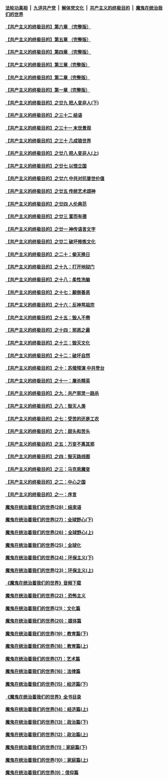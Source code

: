 

####  [法轮功真相](../../../../basic/blob/master/README.md?t=07021402) &nbsp;|&nbsp; [九评共产党](../../../../9ping.md/blob/master/README.md?t=07021402) &nbsp;|&nbsp; [解体党文化](../../../../jtdwh.md/blob/master/README.md?t=07021402)  &nbsp;|&nbsp; [共产主义的终极目的](../../../../gczydzjmd.md/blob/master/README.md?t=07021402) &nbsp;|&nbsp; [魔鬼在统治我们的世界](../../../../mgztzwmdsj.md/blob/master/README.md?t=07021402) 

#### [【共产主义的终极目的】第六章 （完整版）](../pages/nsc422/n11428913.md?t=07021402) 

#### [【共产主义的终极目的】第五章 （完整版）](../pages/nsc422/n11428912.md?t=07021402) 

#### [【共产主义的终极目的】第四章 （完整版）](../pages/nsc422/n11428907.md?t=07021402) 

#### [【共产主义的终极目的】第三章（完整版）](../pages/nsc422/n11428848.md?t=07021402) 

#### [【共产主义的终极目的】第二章（完整版）](../pages/nsc422/n11428831.md?t=07021402) 

#### [【共产主义的终极目的】第一章（完整版）](../pages/nsc422/n11417651.md?t=07021402) 

#### [【共产主义的终极目的】之廿九 把人变非人(下)](../pages/nsc422/n11344140.md?t=07021402) 

#### [【共产主义的终极目的】之三十二 结语](../pages/nsc422/n11360535.md?t=07021402) 

#### [【共产主义的终极目的】之三十一 末世景观](../pages/nsc422/n11351129.md?t=07021402) 

#### [【共产主义的终极目的】之三十 几成狼世界](../pages/nsc422/n11348280.md?t=07021402) 

#### [【共产主义的终极目的】之廿八 把人变非人(上)](../pages/nsc422/n11340492.md?t=07021402) 

#### [【共产主义的终极目的】之廿七 以恨立国](../pages/nsc422/n11336944.md?t=07021402) 

#### [【共产主义的终极目的】之廿六 中共对抗普世价值](../pages/nsc422/n11324785.md?t=07021402) 

#### [【共产主义的终极目的】之廿五 传统艺术颂神](../pages/nsc422/n11296396.md?t=07021402) 

#### [【共产主义的终极目的】之廿四 人伦典范](../pages/nsc422/n11296397.md?t=07021402) 

#### [【共产主义的终极目的】之廿三 富而有德](../pages/nsc422/n11283598.md?t=07021402) 

#### [【共产主义的终极目的】之廿一 神传语言文字](../pages/nsc422/n11263265.md?t=07021402) 

#### [【共产主义的终极目的】之廿二 破坏修炼文化](../pages/nsc422/n11245728.md?t=07021402) 

#### [【共产主义的终极目的】之二十：偷天换日](../pages/nsc422/n11238846.md?t=07021402) 

#### [【共产主义的终极目的】之十九：打开地狱门](../pages/nsc422/n11206376.md?t=07021402) 

#### [【共产主义的终极目的】之十八：柔性洗脑](../pages/nsc422/n11199994.md?t=07021402) 

#### [【共产主义的终极目的】之十七：颠倒善恶](../pages/nsc422/n11179782.md?t=07021402) 

#### [【共产主义的终极目的】之十六：反神骂祖宗](../pages/nsc422/n11166798.md?t=07021402) 

#### [【共产主义的终极目的】之十五：毁人不倦](../pages/nsc422/n11166792.md?t=07021402) 

#### [【共产主义的终极目的】之十四：邪恶之最](../pages/nsc422/n11150249.md?t=07021402) 

#### [【共产主义的终极目的】之十三：毁灭文化](../pages/nsc422/n11135227.md?t=07021402) 

#### [【共产主义的终极目的】之十二：破坏自然](../pages/nsc422/n11135214.md?t=07021402) 

#### [【共产主义的终极目的】之十：苏俄预演 中共登台](../pages/nsc422/n11118424.md?t=07021402) 

#### [【共产主义的终极目的】之十一：屠杀精英](../pages/nsc422/n11118442.md?t=07021402) 

#### [【共产主义的终极目的】之九：共产邪灵一路杀](../pages/nsc422/n11114139.md?t=07021402) 

#### [【共产主义的终极目的】之八：毁灭人类](../pages/nsc422/n11108503.md?t=07021402) 

#### [【共产主义的终极目的】之七：受苦的还是工农](../pages/nsc422/n11101809.md?t=07021402) 

#### [【共产主义的终极目的】之六：甜头和苦头](../pages/nsc422/n11096971.md?t=07021402) 

#### [【共产主义的终极目的】之五：万变不离其邪](../pages/nsc422/n11091285.md?t=07021402) 

#### [【共产主义的终极目的】之四：毁灭路线图](../pages/nsc422/n11086284.md?t=07021402) 

#### [【共产主义的终极目的】之三：马克思魔变](../pages/nsc422/n11061941.md?t=07021402) 

#### [【共产主义的终极目的】之二：中心之国](../pages/nsc422/n11047728.md?t=07021402) 

#### [【共产主义的终极目的】之一：序言](../pages/nsc422/n11086077.md?t=07021402) 

#### [魔鬼在统治着我们的世界(28)：结束语](../pages/nsc422/n10936246.md?t=07021402) 

#### [魔鬼在统治着我们的世界(27)：全球野心(下)](../pages/nsc422/n10928319.md?t=07021402) 

#### [魔鬼在统治着我们的世界(26)：全球野心(上)](../pages/nsc422/n10900318.md?t=07021402) 

#### [魔鬼在统治着我们的世界(25)：全球化](../pages/nsc422/n10788205.md?t=07021402) 

#### [魔鬼在统治着我们的世界(24)：环保主义(下)](../pages/nsc422/n10695307.md?t=07021402) 

#### [魔鬼在统治着我们的世界(23)：环保主义(上)](../pages/nsc422/n10688613.md?t=07021402) 

#### [《魔鬼在统治着我们的世界》音频下载](../pages/nsc422/n10635553.md?t=07021402) 

#### [魔鬼在统治着我们的世界(22)：恐怖主义](../pages/nsc422/n10614727.md?t=07021402) 

#### [魔鬼在统治着我们的世界(21)：文化篇](../pages/nsc422/n10597706.md?t=07021402) 

#### [魔鬼在统治着我们的世界(20)：媒体篇](../pages/nsc422/n10586579.md?t=07021402) 

#### [魔鬼在统治着我们的世界(19)：教育篇(下)](../pages/nsc422/n10564808.md?t=07021402) 

#### [魔鬼在统治着我们的世界(18)：教育篇(上)](../pages/nsc422/n10526970.md?t=07021402) 

#### [魔鬼在统治着我们的世界(17)：艺术篇](../pages/nsc422/n10499093.md?t=07021402) 

#### [魔鬼在统治着我们的世界(16)：法律篇](../pages/nsc422/n10485969.md?t=07021402) 

#### [魔鬼在统治着我们的世界(15)：经济篇(下)](../pages/nsc422/n10469975.md?t=07021402) 

#### [《魔鬼在统治着我们的世界》全书目录](../pages/nsc422/n10464261.md?t=07021402) 

#### [魔鬼在统治着我们的世界(14)：经济篇(上)](../pages/nsc422/n10457370.md?t=07021402) 

#### [魔鬼在统治着我们的世界(13)：政治篇(下)](../pages/nsc422/n10448270.md?t=07021402) 

#### [魔鬼在统治着我们的世界(12)：政治篇(上)](../pages/nsc422/n10444576.md?t=07021402) 

#### [魔鬼在统治着我们的世界(11)：家庭篇(下)](../pages/nsc422/n10440961.md?t=07021402) 

#### [魔鬼在统治着我们的世界(10)：家庭篇(上)](../pages/nsc422/n10435448.md?t=07021402) 

#### [魔鬼在统治着我们的世界(9)：信仰篇](../pages/nsc422/n10432159.md?t=07021402) 

